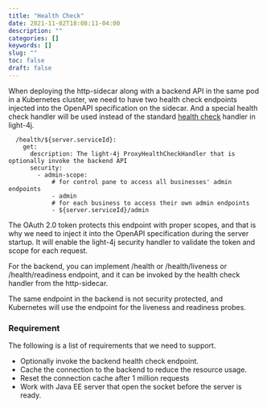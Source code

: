 ```yaml
---
title: "Health Check"
date: 2021-11-02T18:08:11-04:00
description: ""
categories: []
keywords: []
slug: ""
toc: false
draft: false
---
```


When deploying the http-sidecar along with a backend API in the same pod in a Kubernetes cluster, we need to have two health check endpoints injected into the OpenAPI specification on the sidecar. And a special health check handler will be used instead of the standard [health check][] handler in light-4j. 



```
  /health/${server.serviceId}:
    get:
      description: The light-4j ProxyHealthCheckHandler that is optionally invoke the backend API
      security:
        - admin-scope:
            # for control pane to access all businesses' admin endpoints
            - admin
            # for each business to access their own admin endpoints
            - ${server.serviceId}/admin
```

The OAuth 2.0 token protects this endpoint with proper scopes, and that is why we need to inject it into the OpenAPI specification during the server startup. It will enable the light-4j security handler to validate the token and scope for each request.

For the backend, you can implement /health or /health/liveness or /health/readiness endpoint, and it can be invoked by the health check handler from the http-sidecar. 

The same endpoint in the backend is not security protected, and Kubernetes will use the endpoint for the liveness and readiness probes. 


### Requirement

The following is a list of requirements that we need to support.

* Optionally invoke the backend health check endpoint. 
* Cache the connection to the backend to reduce the resource usage.
* Reset the connection cache after 1 million requests
* Work with Java EE server that open the socket before the server is ready.




[health check]: /concern/health/
